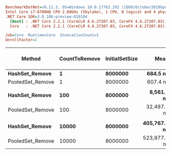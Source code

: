 ``` ini

BenchmarkDotNet=v0.11.3, OS=Windows 10.0.17763.292 (1809/October2018Update/Redstone5)
Intel Core i7-6700HQ CPU 2.60GHz (Skylake), 1 CPU, 8 logical and 4 physical cores
.NET Core SDK=3.0.100-preview-010184
  [Host] : .NET Core 2.2.1 (CoreCLR 4.6.27207.03, CoreFX 4.6.27207.03), 64bit RyuJIT
  Core   : .NET Core 2.2.1 (CoreCLR 4.6.27207.03, CoreFX 4.6.27207.03), 64bit RyuJIT

Job=Core  Runtime=Core  InvocationCount=1  
UnrollFactor=1  

```
|           Method | CountToRemove | InitialSetSize |         Mean |        Error |      StdDev |       Median | Ratio | RatioSD | Gen 0/1k Op | Gen 1/1k Op | Gen 2/1k Op | Allocated Memory/Op |
|----------------- |-------------- |--------------- |-------------:|-------------:|------------:|-------------:|------:|--------:|------------:|------------:|------------:|--------------------:|
|   **HashSet_Remove** |             **1** |        **8000000** |     **684.5 ns** |     **61.56 ns** |    **156.7 ns** |     **645.0 ns** |  **1.00** |    **0.00** |           **-** |           **-** |           **-** |                   **-** |
| PooledSet_Remove |             1 |        8000000 |     607.4 ns |     46.06 ns |    118.1 ns |     610.0 ns |  0.93 |    0.27 |           - |           - |           - |                   - |
|                  |               |                |              |              |             |              |       |         |             |             |             |                     |
|   **HashSet_Remove** |           **100** |        **8000000** |   **8,561.3 ns** |    **682.07 ns** |  **1,967.9 ns** |   **8,880.0 ns** |  **1.00** |    **0.00** |           **-** |           **-** |           **-** |                   **-** |
| PooledSet_Remove |           100 |        8000000 |  32,497.4 ns |    717.43 ns |    736.7 ns |  32,315.0 ns |  3.01 |    0.52 |           - |           - |           - |                   - |
|                  |               |                |              |              |             |              |       |         |             |             |             |                     |
|   **HashSet_Remove** |         **10000** |        **8000000** | **405,767.4 ns** | **21,577.27 ns** | **63,282.4 ns** | **438,430.0 ns** |  **1.00** |    **0.00** |           **-** |           **-** |           **-** |                   **-** |
| PooledSet_Remove |         10000 |        8000000 | 523,977.5 ns | 10,654.43 ns | 26,135.5 ns | 514,600.0 ns |  1.31 |    0.20 |           - |           - |           - |                   - |
